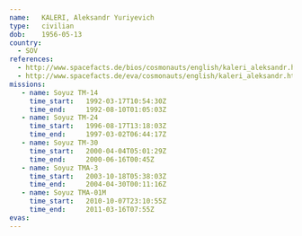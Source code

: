 ```yaml
---
name:	KALERI, Aleksandr Yuriyevich
type:	civilian
dob:	1956-05-13
country:
  - SOV
references:
  - http://www.spacefacts.de/bios/cosmonauts/english/kaleri_aleksandr.htm
  - http://www.spacefacts.de/eva/cosmonauts/english/kaleri_aleksandr.htm
missions:
   - name: Soyuz TM-14
     time_start:   1992-03-17T10:54:30Z
     time_end:     1992-08-10T01:05:03Z
   - name: Soyuz TM-24
     time_start:   1996-08-17T13:18:03Z
     time_end:     1997-03-02T06:44:17Z
   - name: Soyuz TM-30
     time_start:   2000-04-04T05:01:29Z
     time_end:     2000-06-16T00:45Z
   - name: Soyuz TMA-3
     time_start:   2003-10-18T05:38:03Z
     time_end:     2004-04-30T00:11:16Z
   - name: Soyuz TMA-01M
     time_start:   2010-10-07T23:10:55Z
     time_end:     2011-03-16T07:55Z
evas:
---
```

